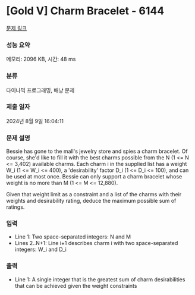 # [Gold V] Charm Bracelet - 6144 

[문제 링크](https://www.acmicpc.net/problem/6144) 

### 성능 요약

메모리: 2096 KB, 시간: 48 ms

### 분류

다이나믹 프로그래밍, 배낭 문제

### 제출 일자

2024년 8월 9일 16:04:11

### 문제 설명

<p>Bessie has gone to the mall's jewelry store and spies a charm bracelet. Of course, she'd like to fill it with the best charms possible from the N (1 <= N <= 3,402) available charms. Each charm i in the supplied list has a weight W_i (1 <= W_i <= 400), a 'desirability' factor D_i (1 <= D_i <= 100), and can be used at most once.  Bessie can only support a charm bracelet whose weight is no more than M (1 <= M <= 12,880).</p>

<p>Given that weight limit as a constraint and a list of the charms with their weights and desirability rating, deduce the maximum possible sum of ratings.</p>

### 입력 

 <ul>
	<li>Line 1: Two space-separated integers: N and M</li>
	<li>Lines 2..N+1: Line i+1 describes charm i with two space-separated integers: W_i and D_i</li>
</ul>

<p> </p>

### 출력 

 <ul>
	<li>Line 1: A single integer that is the greatest sum of charm desirabilities that can be achieved given the weight constraints</li>
</ul>

<p> </p>


